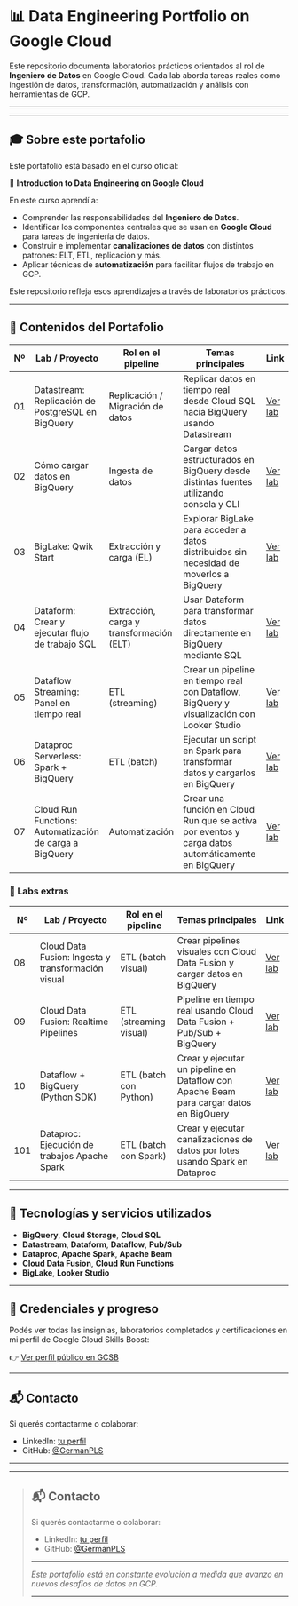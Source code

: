 

# 📊 Data Engineering Portfolio on Google Cloud



Este repositorio documenta laboratorios prácticos orientados al rol de **Ingeniero de Datos** en Google Cloud. Cada lab aborda tareas reales como ingestión de datos, transformación, automatización y análisis con herramientas de GCP.

---


---

## 🎓 Sobre este portafolio

Este portafolio está basado en el curso oficial:

📘 **Introduction to Data Engineering on Google Cloud**

En este curso aprendí a:

- Comprender las responsabilidades del **Ingeniero de Datos**.
- Identificar los componentes centrales que se usan en **Google Cloud** para tareas de ingeniería de datos.
- Construir e implementar **canalizaciones de datos** con distintos patrones: ELT, ETL, replicación y más.
- Aplicar técnicas de **automatización** para facilitar flujos de trabajo en GCP.

Este repositorio refleja esos aprendizajes a través de laboratorios prácticos.

---

## 📌 Contenidos del Portafolio

| Nº   | Lab / Proyecto                                                              | Rol en el pipeline                      | Temas principales                                                                                      | Link                                                                                                    |
|------|------------------------------------------------------------------------------|------------------------------------------|----------------------------------------------------------------------------------------------------------|---------------------------------------------------------------------------------------------------------|
| 01   | Datastream: Replicación de PostgreSQL en BigQuery                          | Replicación / Migración de datos         | Replicar datos en tiempo real desde Cloud SQL hacia BigQuery usando Datastream                          |  [Ver lab](<01 - Datastream - Replicación de PostgreSQL en BigQuery/README_Datastream_PostgreSQL_to_BigQuery.md>)|
| 02   | Cómo cargar datos en BigQuery                                               | Ingesta de datos                         | Cargar datos estructurados en BigQuery desde distintas fuentes utilizando consola y CLI                 | [Ver lab](<02 - Cómo cargar datos en BigQuery/README_Cargar_datos_BigQuery.md>)                         |
| 03   | BigLake: Qwik Start                                                         | Extracción y carga (EL)                  | Explorar BigLake para acceder a datos distribuidos sin necesidad de moverlos a BigQuery                 | [Ver lab](<03 - Bigtable/README_BigLake_Qwik_Start.md>) |                                                 |
| 04   | Dataform: Crear y ejecutar flujo de trabajo SQL                            | Extracción, carga y transformación (ELT) | Usar Dataform para transformar datos directamente en BigQuery mediante SQL                              | [Ver lab](<04 - Dataform/README_Dataform_SQL_Workflow_Lab.md>)                                         |
| 05   | Dataflow Streaming: Panel en tiempo real                                    | ETL (streaming)                          | Crear un pipeline en tiempo real con Dataflow, BigQuery y visualización con Looker Studio              | [Ver lab](<05 - Dataflow_streaming/README_Dataflow_Realtime_Dashboard_Lab.md>)                         |
| 06   | Dataproc Serverless: Spark + BigQuery                                       | ETL (batch)                              | Ejecutar un script en Spark para transformar datos y cargarlos en BigQuery                             | [Ver lab](<06 - Dataproc_spark/README_Usa Dataproc Serverless.md>)                                     |
| 07   | Cloud Run Functions: Automatización de carga a BigQuery                    | Automatización                           | Crear una función en Cloud Run que se activa por eventos y carga datos automáticamente en BigQuery     | [Ver lab](<07 - Cloud Run_autm/README_CloudRun_BigQuery_Automation_Lab.md>)                            |

### 📂 Labs extras

| Nº   | Lab / Proyecto                                                              | Rol en el pipeline                      | Temas principales                                                                                      | Link                                                                                                    |
|------|------------------------------------------------------------------------------|------------------------------------------|----------------------------------------------------------------------------------------------------------|---------------------------------------------------------------------------------------------------------|
| 08   | Cloud Data Fusion: Ingesta y transformación visual                          | ETL (batch visual)                       | Crear pipelines visuales con Cloud Data Fusion y cargar datos en BigQuery                              | [Ver lab](<08 - GSP807_Lab/README_pipelines_lotes_Cloud Data Fusion.md>)                               |
| 09   | Cloud Data Fusion: Realtime Pipelines                                       | ETL (streaming visual)                   | Pipeline en tiempo real usando Cloud Data Fusion + Pub/Sub + BigQuery                                  | [Ver lab](<09 - GSP808_Lab/README_pipelines_streaming_Cloud Data Fusion.md>)                           |
| 10   | Dataflow + BigQuery (Python SDK)                                            | ETL (batch con Python)                   | Crear y ejecutar un pipeline en Dataflow con Apache Beam para cargar datos en BigQuery                 | [Ver lab](<10 - Dataflow_real time_dashboard/README_Real-Time Dashboard with Dataflow.md>)            |
| 101  | Dataproc: Ejecución de trabajos Apache Spark                                | ETL (batch con Spark)                    | Crear y ejecutar canalizaciones de datos por lotes usando Spark en Dataproc                            | [Ver lab](<11 - Running Apache Spark jobs/README_Running Apache Spark jobs on Cloud Dataproc.md>)     |

---

## 🧰 Tecnologías y servicios utilizados

- **BigQuery**, **Cloud Storage**, **Cloud SQL**
- **Datastream**, **Dataform**, **Dataflow**, **Pub/Sub**
- **Dataproc**, **Apache Spark**, **Apache Beam**
- **Cloud Data Fusion**, **Cloud Run Functions**
- **BigLake**, **Looker Studio**

---

## 🏅 Credenciales y progreso

Podés ver todas las insignias, laboratorios completados y certificaciones en mi perfil de Google Cloud Skills Boost:

👉 [Ver perfil público en GCSB](https://www.cloudskillsboost.google/public_profiles/tu_usuario) <!-- Reemplazá este enlace -->

---

## 📬 Contacto

Si querés contactarme o colaborar:

- LinkedIn: [tu perfil](https://www.linkedin.com/in/tuusuario/)
- GitHub: [@GermanPLS](https://github.com/GermanPLS)

---

---

> ## 📬 Contacto
>
> Si querés contactarme o colaborar:
>
> - LinkedIn: [tu perfil](https://www.linkedin.com/in/tuusuario/)
> - GitHub: [@GermanPLS](https://github.com/GermanPLS)
>
> ---
>
> *Este portafolio está en constante evolución a medida que avanzo en nuevos desafíos de datos en GCP.*
>
> ---








